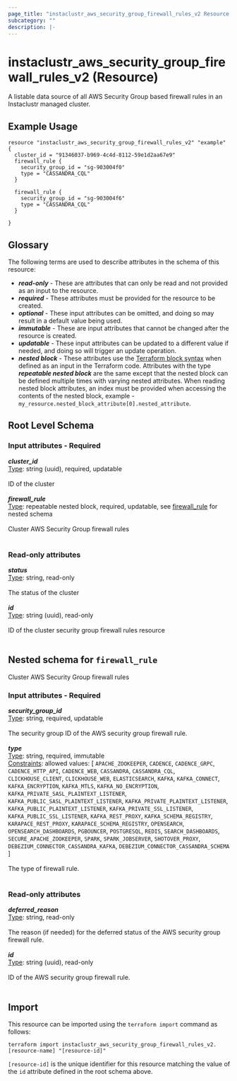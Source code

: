 ```yaml
---
page_title: "instaclustr_aws_security_group_firewall_rules_v2 Resource - terraform-provider-instaclustr"
subcategory: ""
description: |-
---
```


# instaclustr_aws_security_group_firewall_rules_v2 (Resource)
A listable data source of all AWS Security Group based firewall rules in an Instaclustr managed cluster.
## Example Usage
```
resource "instaclustr_aws_security_group_firewall_rules_v2" "example" {
  cluster_id = "91346037-b969-4c4d-8112-59e1d2aa67e9"
  firewall_rule {
    security_group_id = "sg-903004f0"
    type = "CASSANDRA_CQL"
  }

  firewall_rule {
    security_group_id = "sg-903004f6"
    type = "CASSANDRA_CQL"
  }

}
```
## Glossary
The following terms are used to describe attributes in the schema of this resource:
- **_read-only_** - These are attributes that can only be read and not provided as an input to the resource.
- **_required_** - These attributes must be provided for the resource to be created.
- **_optional_** - These input attributes can be omitted, and doing so may result in a default value being used.
- **_immutable_** - These are input attributes that cannot be changed after the resource is created.
- **_updatable_** - These input attributes can be updated to a different value if needed, and doing so will trigger an update operation.
- **_nested block_** - These attributes use the [Terraform block syntax](https://www.terraform.io/language/attr-as-blocks) when defined as an input in the Terraform code. Attributes with the type **_repeatable nested block_** are the same except that the nested block can be defined multiple times with varying nested attributes. When reading nested block attributes, an index must be provided when accessing the contents of the nested block, example - `my_resource.nested_block_attribute[0].nested_attribute`.
## Root Level Schema
### Input attributes - Required
*___cluster_id___*<br>
<ins>Type</ins>: string (uuid), required, updatable<br>
<br>ID of the cluster<br><br>
*___firewall_rule___*<br>
<ins>Type</ins>: repeatable nested block, required, updatable, see [firewall_rule](#nested--firewall_rule) for nested schema<br>
<br>Cluster AWS Security Group firewall rules<br><br>
### Read-only attributes
*___status___*<br>
<ins>Type</ins>: string, read-only<br>
<br>The status of the cluster<br><br>
*___id___*<br>
<ins>Type</ins>: string (uuid), read-only<br>
<br>ID of the cluster security group firewall rules resource<br><br>
<a id="nested--firewall_rule"></a>
## Nested schema for `firewall_rule`
Cluster AWS Security Group firewall rules<br>
### Input attributes - Required
*___security_group_id___*<br>
<ins>Type</ins>: string, required, updatable<br>
<br>The security group ID of the AWS security group firewall rule.<br><br>
*___type___*<br>
<ins>Type</ins>: string, required, immutable<br>
<ins>Constraints</ins>: allowed values: [ `APACHE_ZOOKEEPER`, `CADENCE`, `CADENCE_GRPC`, `CADENCE_HTTP_API`, `CADENCE_WEB`, `CASSANDRA`, `CASSANDRA_CQL`, `CLICKHOUSE_CLIENT`, `CLICKHOUSE_WEB`, `ELASTICSEARCH`, `KAFKA`, `KAFKA_CONNECT`, `KAFKA_ENCRYPTION`, `KAFKA_MTLS`, `KAFKA_NO_ENCRYPTION`, `KAFKA_PRIVATE_SASL_PLAINTEXT_LISTENER`, `KAFKA_PUBLIC_SASL_PLAINTEXT_LISTENER`, `KAFKA_PRIVATE_PLAINTEXT_LISTENER`, `KAFKA_PUBLIC_PLAINTEXT_LISTENER`, `KAFKA_PRIVATE_SSL_LISTENER`, `KAFKA_PUBLIC_SSL_LISTENER`, `KAFKA_REST_PROXY`, `KAFKA_SCHEMA_REGISTRY`, `KARAPACE_REST_PROXY`, `KARAPACE_SCHEMA_REGISTRY`, `OPENSEARCH`, `OPENSEARCH_DASHBOARDS`, `PGBOUNCER`, `POSTGRESQL`, `REDIS`, `SEARCH_DASHBOARDS`, `SECURE_APACHE_ZOOKEEPER`, `SPARK`, `SPARK_JOBSERVER`, `SHOTOVER_PROXY`, `DEBEZIUM_CONNECTOR_CASSANDRA_KAFKA`, `DEBEZIUM_CONNECTOR_CASSANDRA_SCHEMA` ]<br><br>The type of firewall rule.<br><br>
### Read-only attributes
*___deferred_reason___*<br>
<ins>Type</ins>: string, read-only<br>
<br>The reason (if needed) for the deferred status of the AWS security group firewall rule.<br><br>
*___id___*<br>
<ins>Type</ins>: string (uuid), read-only<br>
<br>ID of the AWS security group firewall rule.<br><br>
## Import
This resource can be imported using the `terraform import` command as follows:
```
terraform import instaclustr_aws_security_group_firewall_rules_v2.[resource-name] "[resource-id]"
```
`[resource-id]` is the unique identifier for this resource matching the value of the `id` attribute defined in the root schema above.
